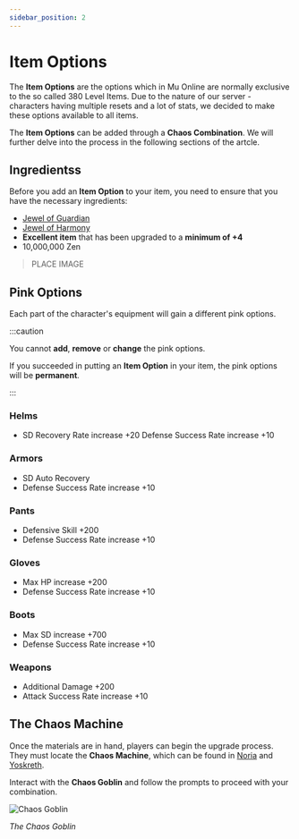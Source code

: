```yaml
---
sidebar_position: 2
---
```


# Item Options

The **Item Options** are the options which in Mu Online are normally exclusive to the so called 380 Level Items. Due to the nature of our server - characters having multiple resets and a lot of stats, we decided to make these options available to all items.

The **Item Options** can be added through a **Chaos Combination**. We will further delve into the process in the following sections of the artcle.

## Ingredientss

Before you add an **Item Option** to your item, you need to ensure that you have the necessary ingredients:

- [Jewel of Guardian](/items/jewels/regular-jewels/jewel-of-guardian)
- [Jewel of Harmony](/items/jewels/regular-jewels/jewel-of-harmony)
- **Excellent item** that has been upgraded to a **minimum of +4**
- 10,000,000 Zen

> PLACE IMAGE

## Pink Options

Each part of the character's equipment will gain a different pink options.

:::caution

You cannot **add**, **remove** or **change** the pink options.

If you succeeded in putting an **Item Option** in your item, the pink options will be **permanent**.

:::


### Helms

- SD Recovery Rate increase +20 Defense Success Rate increase +10

### Armors

- SD Auto Recovery
- Defense Success Rate increase +10

### Pants

- Defensive Skill +200
- Defense Success Rate increase +10

### Gloves

- Max HP increase +200
- Defense Success Rate increase +10

### Boots

- Max SD increase +700
- Defense Success Rate increase +10

### Weapons

- Additional Damage +200
- Attack Success Rate increase +10

## The Chaos Machine

Once the materials are in hand, players can begin the upgrade process. They must locate the **Chaos Machine**, which can be found in [Noria](/maps/noria) and [Yoskreth](/maps/yoskreth).

Interact with the **Chaos Goblin** and follow the prompts to proceed with your combination.

![Chaos Goblin](/img/crafting/chaos-goblin.png)

_The Chaos Goblin_